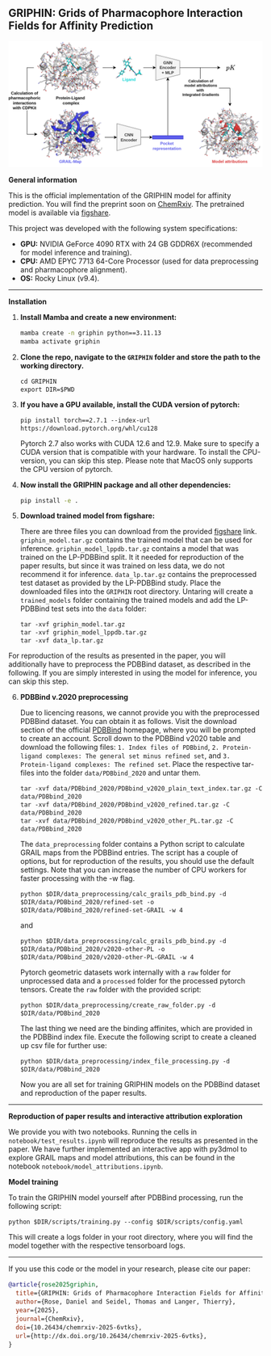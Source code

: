## GRIPHIN: Grids of Pharmacophore Interaction Fields for Affinity Prediction

![image](images/overview.png)

**General information**

This is the official implementation of the GRIPHIN model for affinity prediction.
You will find the preprint soon on [ChemRxiv](https://chemrxiv.org/engage/chemrxiv/article-details/68e37981dfd0d042d1276d40).
The pretrained model is available via [figshare](https://figshare.com/articles/journal_contribution/GRIPHIN_Grids_of_Pharmacophore_Interaction_Fields_for_Affinity_Prediction_-_Trained_model_and_preprocessed_data/30272203).

This project was developed with the following system specifications:
- **GPU:** NVIDIA GeForce 4090 RTX with 24 GB GDDR6X (recommended for model inference and training).
- **CPU:** AMD EPYC 7713 64-Core Processor (used for data preprocessing and pharmacophore alignment).
- **OS:** Rocky Linux (v9.4).

---

**Installation**

1. **Install Mamba and create a new environment:**

    ```bash
    mamba create -n griphin python==3.11.13
    mamba activate griphin
    ```

2. **Clone the repo, navigate to the `GRIPHIN` folder and store the path to the working directory.**

    ```
    cd GRIPHIN
    export DIR=$PWD
    ```

3. **If you have a GPU available, install the CUDA version of pytorch:**

    ```
    pip install torch==2.7.1 --index-url https://download.pytorch.org/whl/cu128
    ```
    Pytorch 2.7 also works with CUDA 12.6 and 12.9.
    Make sure to specify a CUDA version that is compatible with your hardware.
    To install the CPU-version, you can skip this step.
    Please note that MacOS only supports the CPU version of pytorch.

4. **Now install the GRIPHIN package and all other dependencies:**

    ```bash
    pip install -e .
    ```

5. **Download trained model from figshare:**

    There are three files you can download from the provided [figshare](https://figshare.com/articles/journal_contribution/GRIPHIN_Grids_of_Pharmacophore_Interaction_Fields_for_Affinity_Prediction_-_Trained_model_and_preprocessed_data/30272203) link.
    `griphin_model.tar.gz` contains the trained model that can be used for inference.
    `griphin_model_lppdb.tar.gz` contains a model that was trained on the LP-PDBBind split.
    It it needed for reproduction of the paper results, but since it was trained on less data, we do not recommend it for inference.
    `data_lp.tar.gz` contains the preprocessed test dataset as provided by the LP-PDBBind study.
    Place the downloaded files into the `GRIPHIN` root directory. 
    Untaring will create a `trained_models` folder containing the trained models and add the LP-PDBBind test sets into the `data` folder:

    ```
    tar -xvf griphin_model.tar.gz 
    tar -xvf griphin_model_lppdb.tar.gz
    tar -xvf data_lp.tar.gz
    ```

For reproduction of the results as presented in the paper, you will additionally have to preprocess the PDBBind dataset, as described in the following.
If you are simply interested in using the model for inference, you can skip this step.

6. **PDBBind v.2020 preprocessing**

    Due to licencing reasons, we cannot provide you with the preprocessed PDBBind dataset. You can obtain it as follows.
    Visit the download section of the official [PDBBind](https://www.pdbbind-plus.org.cn/download) homepage, where you will be prompted to create an account. 
    Scroll down to the PDBBind v2020 table and download the following files:
        `1. Index files of PDBbind`, `2. Protein-ligand complexes: The general set minus refined set`, and `3. Protein-ligand complexes: The refined set`.
    Place the respective tar-files into the folder `data/PDBbind_2020` and untar them.

    ```
    tar -xvf data/PDBbind_2020/PDBbind_v2020_plain_text_index.tar.gz -C data/PDBbind_2020
    tar -xvf data/PDBbind_2020/PDBbind_v2020_refined.tar.gz -C data/PDBbind_2020
    tar -xvf data/PDBbind_2020/PDBbind_v2020_other_PL.tar.gz -C data/PDBbind_2020
    ```
    
    The `data_preprocessing` folder contains a Python script to calculate GRAIL maps from the PDBBind entries. The script has a couple of options, but for reproduction of the results, you should use the default settings. Note that you can increase the number of CPU workers for faster processing with the -w flag.

    ```
    python $DIR/data_preprocessing/calc_grails_pdb_bind.py -d $DIR/data/PDBbind_2020/refined-set -o $DIR/data/PDBbind_2020/refined-set-GRAIL -w 4
    ```

    and 

    ```
    python $DIR/data_preprocessing/calc_grails_pdb_bind.py -d $DIR/data/PDBbind_2020/v2020-other-PL -o $DIR/data/PDBbind_2020/v2020-other-PL-GRAIL -w 4
    ```

    Pytorch geometric datasets work internally with a `raw` folder for unprocessed data and a `processed` folder for the processed pytorch tensors. 
    Create the `raw` folder with the provided script:

    ```
    python $DIR/data_preprocessing/create_raw_folder.py -d $DIR/data/PDBbind_2020
    ```

    The last thing we need are the binding affinites, which are provided in the PDBBind index file. 
    Execute the following script to create a cleaned up csv file for further use:

    ```
    python $DIR/data_preprocessing/index_file_processing.py -d $DIR/data/PDBbind_2020
    ```

    Now you are all set for training GRIPHIN models on the PDBBind dataset and reproduction of the paper results. 

---

**Reproduction of paper results and interactive attribution exploration**

We provide you with two notebooks. 
Running the cells in `notebook/test_results.ipynb` will reproduce the results as presented in the paper.
We have further implemented an interactive app with py3dmol to explore GRAIL maps and model attributions, this can be found in the notebook `notebook/model_attributions.ipynb`.

**Model training**

To train the GRIPHIN model yourself after PDBBind processing, run the following script:

```
python $DIR/scripts/training.py --config $DIR/scripts/config.yaml
```

This will create a logs folder in your root directory, where you will find the model together with the respective tensorboard logs.

---

If you use this code or the model in your research, please cite our paper:

```bibtex
@article{rose2025griphin,
  title={GRIPHIN: Grids of Pharmacophore Interaction Fields for Affinity Prediction},
  author={Rose, Daniel and Seidel, Thomas and Langer, Thierry},
  year={2025},
  journal={ChemRxiv},
  doi={10.26434/chemrxiv-2025-6vtks},
  url={http://dx.doi.org/10.26434/chemrxiv-2025-6vtks},
}
```
